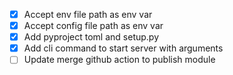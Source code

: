  - [x] Accept env file path as env var
 - [x] Accept config file path as env var
 - [x] Add pyproject toml and setup.py
 - [x] Add cli command to start server with arguments
 - [ ] Update merge github action to publish module
